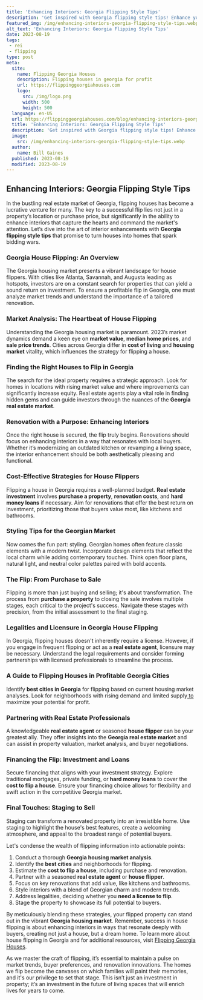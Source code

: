 ```yaml
---
title: 'Enhancing Interiors: Georgia Flipping Style Tips'
description: 'Get inspired with Georgia flipping style tips! Enhance your interiors and satisfy your curious mind with expert design advice.'
featured_img: /img/enhancing-interiors-georgia-flipping-style-tips.webp
alt_text: 'Enhancing Interiors: Georgia Flipping Style Tips'
date: 2023-08-19
tags:
 - rei
 - flipping
type: post
meta:
  site:
    name: Flipping Georgia Houses
    description: Flipping houses in georgia for profit
    url: https://flippinggeorgiahouses.com
    logo:
      src: /img/logo.png
      width: 500
      height: 500
  language: en-US
  url: https://flippinggeorgiahouses.com/blog/enhancing-interiors-georgia-flipping-style-tips
  title: 'Enhancing Interiors: Georgia Flipping Style Tips'
  description: 'Get inspired with Georgia flipping style tips! Enhance your interiors and satisfy your curious mind with expert design advice.'
  image:
    src: /img/enhancing-interiors-georgia-flipping-style-tips.webp
  author:
    name: Bill Gaines
  published: 2023-08-19
  modified: 2023-08-19
---
```



## Enhancing Interiors: Georgia Flipping Style Tips

In the bustling real estate market of Georgia, flipping houses has become a lucrative venture for many. The key to a successful flip lies not just in a property’s location or purchase price, but significantly in the ability to enhance interiors that capture the hearts and command the market's attention. Let’s dive into the art of interior enhancements with **Georgia flipping style tips** that promise to turn houses into homes that spark bidding wars.

### Georgia House Flipping: An Overview

The Georgia housing market presents a vibrant landscape for house flippers. With cities like Atlanta, Savannah, and Augusta leading as hotspots, investors are on a constant search for properties that can yield a sound return on investment. To ensure a profitable flip in Georgia, one must analyze market trends and understand the importance of a tailored renovation.

### Market Analysis: The Heartbeat of House Flipping

Understanding the Georgia housing market is paramount. 2023’s market dynamics demand a keen eye on **market value**, **median home prices**, and **sale price trends**. Cities across Georgia differ in **cost of living** and **housing market** vitality, which influences the strategy for flipping a house.

### Finding the Right Houses to Flip in Georgia

The search for the ideal property requires a strategic approach. Look for homes in locations with rising market value and where improvements can significantly increase equity. Real estate agents play a vital role in finding hidden gems and can guide investors through the nuances of the **Georgia real estate market**.

### Renovation with a Purpose: Enhancing Interiors

Once the right house is secured, the flip truly begins. Renovations should focus on enhancing interiors in a way that resonates with local buyers. Whether it’s modernizing an outdated kitchen or revamping a living space, the interior enhancement should be both aesthetically pleasing and functional.

### Cost-Effective Strategies for House Flippers

Flipping a house in Georgia requires a well-planned budget. **Real estate investment** involves **purchase a property**, **renovation costs**, and **hard money loans** if necessary. Aim for renovations that offer the best return on investment, prioritizing those that buyers value most, like kitchens and bathrooms.

### Styling Tips for the Georgian Market

Now comes the fun part: styling. Georgian homes often feature classic elements with a modern twist. Incorporate design elements that reflect the local charm while adding contemporary touches. Think open floor plans, natural light, and neutral color palettes paired with bold accents.

### The Flip: From Purchase to Sale

Flipping is more than just buying and selling; it's about transformation. The process from **purchase a property** to closing the sale involves multiple stages, each critical to the project's success. Navigate these stages with precision, from the initial assessment to the final staging.

### Legalities and Licensure in Georgia House Flipping

In Georgia, flipping houses doesn't inherently require a license. However, if you engage in frequent flipping or act as a **real estate agent**, licensure may be necessary. Understand the legal requirements and consider forming partnerships with licensed professionals to streamline the process.

### A Guide to Flipping Houses in Profitable Georgia Cities

Identify **best cities in Georgia** for flipping based on current housing market analyses. Look for neighborhoods with rising demand and limited supply[  to](https://flippinggeorgiahouses.com/blog/georgia-flip-case-studies-what-worked-and-why) maximize your potential for profit.

### Partnering with Real Estate Professionals

A knowledgeable **real estate agent** or seasoned **house flipper** can be your greatest ally. They offer insights into the **Georgia real estate market** and can assist in property valuation, market analysis, and buyer negotiations.

### Financing the Flip: Investment and Loans

Secure financing that aligns with your investment strategy. Explore traditional mortgages, private funding, or **hard money loans** to cover the **cost to flip a house**. Ensure your financing choice allows for flexibility and swift action in the competitive Georgia market.

### Final Touches: Staging to Sell

Staging can transform a renovated property into an irresistible home. Use staging to highlight the house's best features, create a welcoming atmosphere, and appeal to the broadest range of potential buyers.

Let's condense the wealth of flipping information into actionable points:

1. Conduct a thorough **Georgia housing market analysis**.
2. Identify the **best cities** and neighborhoods for flipping.
3. Estimate the **cost to flip a house**, including purchase and renovation.
4. Partner with a seasoned **real estate agent** or **house flipper**.
5. Focus on key renovations that add value, like kitchens and bathrooms.
6. Style interiors with a blend of Georgian charm and modern trends.
7. Address legalities, deciding whether you **need a license to flip**.
8. Stage the property to showcase its full potential to buyers.

By meticulously blending these strategies, your flipped property can stand out in the vibrant **Georgia housing market**. Remember, success in house flipping is about enhancing interiors in ways that resonate deeply with buyers, creating not just a house, but a dream home. To learn more about house flipping in Georgia and for additional resources, visit [Flipping Georgia Houses](https://flippinggeorgiahouses.com).

As we master the craft of flipping, it’s essential to maintain a pulse on market trends, buyer preferences, and renovation innovations. The homes we flip become the canvases on which families will paint their memories, and it's our privilege to set that stage. This isn’t just an investment in property; it’s an investment in the future of living spaces that will enrich lives for years to come.